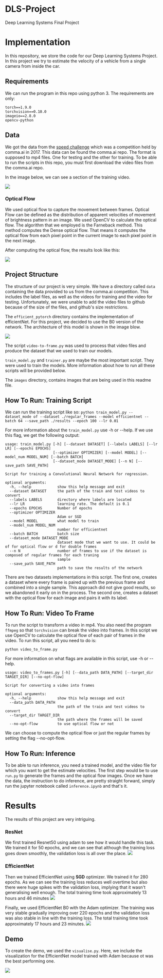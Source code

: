 # DLS-Project
Deep Learning Systems Final Project

# Implementation

In this repository, we store the code for our Deep Learning Systems Project. In this project we try to estimate the velocity of a vehicle from a single camera from inside the car. 

## Requirements

We can run the program in this repo using python 3. 
The requirements are only: 
```
torch==1.9.0
torchvision==0.10.0
imageio==2.8.0
opencv-python
```

## Data

We got the data from the [speed challenge](https://github.com/commaai/speedchallenge) which was a competition held by comma.ai in 2017. This data can be found the comma.ai repo. The format is supposed to mp4 files.
One for testing and the other for training. To be able to run the scripts in this repo, you must first download the video files from the comma.ai repo. 

In the image below, we can see a section of the training video.

![](images/training_sample.gif)

### Optical Flow
We used optical flow to capture the movement between frames. Optical Flow can be defined as the distribution of apparent velocities of movement of brightness pattern in an image. We used OpenCV to calculate the optical flow.
The algorithm that we employed is the Farneback method. This method computes the Dense optical flow. That means it computes the optical flow from each pixel point in the current image to each pixel point in the next image.

After computing the optical flow, the results look like this:

![](images/ezgif.com-gif-maker.gif)

## Project Structure

The structure of our project is very simple. We have a directory called `data` containing the data provided to us from the comma.ai competition. This includes the label files, as well as the videos for training and the video for testing. Unfortunately, we were unable to add the video files to github because of the size of the files, and github's size restrictions. 

The `efficient_pytorch` directory contains the implementation of efficientNet. For this project, we decided to use the B0 version of the network. 
The architecture of this model is shown in the image blow. 

![](images/Picture1.png)

The script `video-to-frame.py` was used to process that video files and produce the dataset that we used to train our models. 

`train_model.py` and `trainer.py` are maybe the most important script. They were used to train the models. More information about how to run all these scripts will be provided below. 

The `images` directory, contains images that are being used in this readme file. 

## How To Run: Training Script

We can run the training script like so: 
``python train_model.py --dataset_mode of --dataset ./regular_frames --model efficientnet --batch 64 --save_path ./results --epoch 100 --lr 0.01``

For more information about the `train_model.py` use -h or --help. If we use this flag, we get the following output: 

```
usage: train_model.py [-h] [--dataset DATASET] [--labels LABELS] [--lr LR] [--epochs EPOCHS]
                      [--optimizer OPTIMIZER] [--model MODEL] [--model_num MODEL_NUM] [--batch BATCH]
                      [--dataset_mode DATASET_MODE] [--n N] [--save_path SAVE_PATH]

Script for training a Convolutional Neural Network for regression.

optional arguments:
  -h, --help            show this help message and exit
  --dataset DATASET     the path of the train and test videos to convert
  --labels LABELS       directory where labels are located
  --lr LR               learning rate. The default is 0.1
  --epochs EPOCHS       Number of epochs
  --optimizer OPTIMIZER
                        Adam or SGD
  --model MODEL         what model to train
  --model_num MODEL_NUM
                        number for efficientnet
  --batch BATCH         batch size
  --dataset_mode DATASET_MODE
                        dataset mode that we want to use. It could be of for optical flow or d for double frames
  --n N                 number of frames to use if the dataset is composed of regular frames for each traning
                        sample
  --save_path SAVE_PATH
                        path to save the results of the network
```

There are two datasets implementations in this script. The first one, creates a dataset where every frame is paired up with the previous frame and combined into a single sample. This approach did not give good results, so we abandoned it early on in the process. The second one, creates a dataset with the optical flow for each image and pairs it with its label. 


## How To Run: Video To Frame

To run the script to transform a video in mp4. You also need the program `ffmpeg` so that `torchvision` can break the video into frames. In this script we use OpenCV to calculate the optical flow of each pair of frames in the video. 
To run this script, all you need to do is: 

```
python video_to_frame.py
```

For more information on what flags are available in this script, use -h or --help. 
```
usage: video_to_frames.py [-h] [--data_path DATA_PATH] [--target_dir TARGET_DIR] [--no-opt-flow]

Script for converting a video into frames

optional arguments:
  -h, --help            show this help message and exit
  --data_path DATA_PATH
                        the path of the train and test videos to convert
  --target_dir TARGET_DIR
                        the path where the frames will be saved
  --no-opt-flow         to use optical flow or not
```
We can choose to compute the optical flow or just the regular frames by setting the flag --no-opt-flow. 

## How To Run: Inference
To be able to run inference, you need a trained model, and the video file for which you want to get the estimate velocities. The first step would be to use `run.py` to generate the frames and the optical flow images. Once we have the data, the instruction to do inference, are pretty straight forward, simply run the jupyter notebook called `inference.ipynb` and that's it. 


# Results

The results of this project are very intriguing. 

### ResNet
We first trained Resnet50 using adam to see how it would handle this task. We trained it for 50 epochs, and we can see that although the training loss goes down smoothly, the validation loss is all over the place.
![](images/Picture3.png)

### EfficientNet
Then we trained EfficientNet using **SGD** optimizer. We trained it for 280 epochs. As we can see the training loss reduces well overtime but also there were huge spikes with the validation loss, implying that it wasn't generalising well enough.
The total training time took approximately 13 hours and 46 minutes
![](images/Picture4.png)

Finally, we used EfficientNet B0 with the Adam optimizer. The training was very stable gradually improving over 220 epochs and the validation loss was also stable in line with the training loss.
The total training time took approximately 17 hours and 23 minutes.
![](images/Picture5.png)

## Demo

To create the demo, we used the `visualise.py`. Here, we include the visualization for the EfficientNet model trained with Adam because ot was the best performing one. 

![](images/video_adam.gif)
